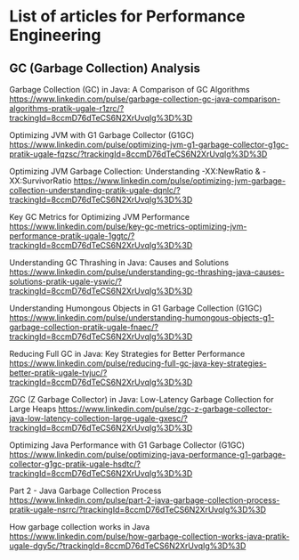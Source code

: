 # List of articles for Performance Engineering 

## GC (Garbage Collection) Analysis
Garbage Collection (GC) in Java: A Comparison of GC Algorithms
	https://www.linkedin.com/pulse/garbage-collection-gc-java-comparison-algorithms-pratik-ugale-r1zrc/?trackingId=8ccmD76dTeCS6N2XrUvqIg%3D%3D

Optimizing JVM with G1 Garbage Collector (G1GC)
	https://www.linkedin.com/pulse/optimizing-jvm-g1-garbage-collector-g1gc-pratik-ugale-fqzsc/?trackingId=8ccmD76dTeCS6N2XrUvqIg%3D%3D

 Optimizing JVM Garbage Collection: Understanding -XX:NewRatio & -XX:SurvivorRatio
	https://www.linkedin.com/pulse/optimizing-jvm-garbage-collection-understanding-pratik-ugale-dqnlc/?trackingId=8ccmD76dTeCS6N2XrUvqIg%3D%3D

Key GC Metrics for Optimizing JVM Performance
	https://www.linkedin.com/pulse/key-gc-metrics-optimizing-jvm-performance-pratik-ugale-1ggtc/?trackingId=8ccmD76dTeCS6N2XrUvqIg%3D%3D

Understanding GC Thrashing in Java: Causes and Solutions
	https://www.linkedin.com/pulse/understanding-gc-thrashing-java-causes-solutions-pratik-ugale-yswic/?trackingId=8ccmD76dTeCS6N2XrUvqIg%3D%3D

Understanding Humongous Objects in G1 Garbage Collection (G1GC)
	https://www.linkedin.com/pulse/understanding-humongous-objects-g1-garbage-collection-pratik-ugale-fnaec/?trackingId=8ccmD76dTeCS6N2XrUvqIg%3D%3D

 Reducing Full GC in Java: Key Strategies for Better Performance
	https://www.linkedin.com/pulse/reducing-full-gc-java-key-strategies-better-pratik-ugale-tvjuc/?trackingId=8ccmD76dTeCS6N2XrUvqIg%3D%3D

ZGC (Z Garbage Collector) in Java: Low-Latency Garbage Collection for Large Heaps
	https://www.linkedin.com/pulse/zgc-z-garbage-collector-java-low-latency-collection-large-ugale-gxesc/?trackingId=8ccmD76dTeCS6N2XrUvqIg%3D%3D

Optimizing Java Performance with G1 Garbage Collector (G1GC)
	https://www.linkedin.com/pulse/optimizing-java-performance-g1-garbage-collector-g1gc-pratik-ugale-hsdtc/?trackingId=8ccmD76dTeCS6N2XrUvqIg%3D%3D

Part 2 - Java Garbage Collection Process
	https://www.linkedin.com/pulse/part-2-java-garbage-collection-process-pratik-ugale-nsrrc/?trackingId=8ccmD76dTeCS6N2XrUvqIg%3D%3D

How garbage collection works in Java
	https://www.linkedin.com/pulse/how-garbage-collection-works-java-pratik-ugale-dgy5c/?trackingId=8ccmD76dTeCS6N2XrUvqIg%3D%3D



